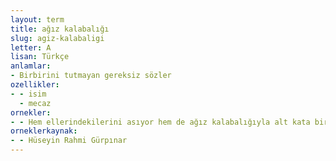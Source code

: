 ```yaml
---
layout: term
title: ağız kalabalığı
slug: agiz-kalabaligi
letter: A
lisan: Türkçe
anlamlar:
- Birbirini tutmayan gereksiz sözler
ozellikler:
- - isim
  - mecaz
ornekler:
- - Hem ellerindekilerini asıyor hem de ağız kalabalığıyla alt kata bir şeyler söylüyordu.
orneklerkaynak:
- - Hüseyin Rahmi Gürpınar
---
```

